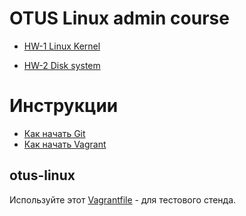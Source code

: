 
# OTUS Linux admin course

* [HW-1 Linux Kernel](HW1/README.md)

* [HW-2 Disk system](HW2/README.md)


# Инструкции

* [Как начать Git](git_quick_start.md)
* [Как начать Vagrant](vagrant_quick_start.md)

## otus-linux

Используйте этот [Vagrantfile](Vagrantfile) - для тестового стенда.

